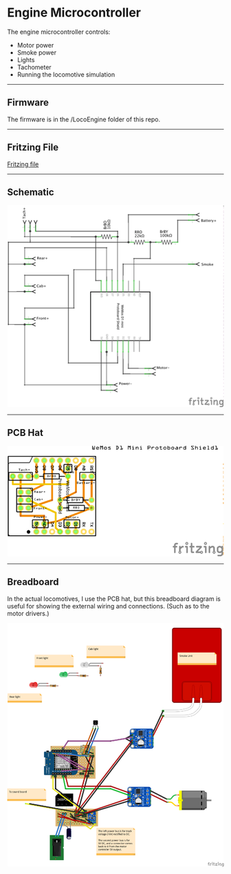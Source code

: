 # Engine Microcontroller

The engine microcontroller controls:
- Motor power
- Smoke power
- Lights
- Tachometer
- Running the locomotive simulation

---

## Firmware
The firmware is in the /LocoEngine folder of this repo.

---

## Fritzing File
[Fritzing file](EngineHat.fzz)

---

## Schematic

![Fritzing schematic of Engine Hat](Images/EngineHatSchematic.png)

---

## PCB Hat

![Fritzing pcb for Engine Hat](Images/EngineHatPCB.png)

---

## Breadboard

In the actual locomotives, I use the PCB hat, but this breadboard diagram is useful for showing the external wiring and connections.  (Such as to the motor drivers.)

![Fritzing breadboard for Engine Hat](Images/EngineHatBreadboard.png)